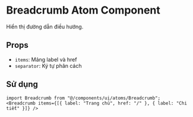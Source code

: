 # Breadcrumb Atom Component

Hiển thị đường dẫn điều hướng.

## Props

- `items`: Mảng label và href
- `separator`: Ký tự phân cách

## Sử dụng

```tsx
import Breadcrumb from "@/components/ui/atoms/Breadcrumb";
<Breadcrumb items={[{ label: "Trang chủ", href: "/" }, { label: "Chi tiết" }]} />
